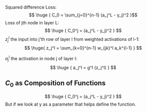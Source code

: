 Squared difference Loss:
$$ \huge {
C_0 = \sum_{j=0}^{n-1} (a_j^L - y_j)^2
}$$
Loss of jth node in layer L:
$$
\huge {
C_0^j = (a_j^L - y_j)^2
}
$$
$z_j^l$ the input into j'th row of layer l from weighted activations of l-1:
$$
\huge{
	z_j^l = \sum_{k=0}^{n-1} w_{jk}^l a_k^{l-1}
}
$$

$a_j^l$ the activation in node j of layer l:
$$
\huge {
a_j^l = g^l (z_j^l)
}
$$

## $C_0$ as Composition of Functions
$$
\huge {
C_0^j = (a_j^L - y_j)^2
}
$$
But if we look at y as a parameter that helps define the function. 
